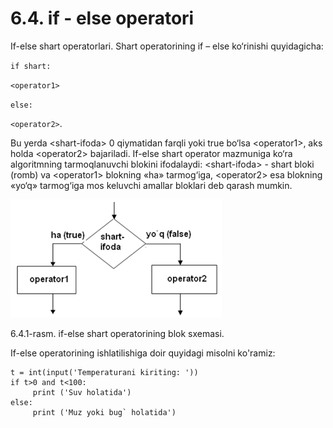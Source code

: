 # 6.4. if - else operatori

If-else shart operatorlari. Shart operatorining if – else ko‘rinishi quyidagicha:

`if shart:`

&#x20;   `<operator1>`

&#x20;`else:`&#x20;

&#x20;   `<operator2>`.

&#x20;Bu yerda \<shart-ifoda> 0 qiymatidan farqli yoki true bo‘lsa \<operator1>, aks holda \<operator2> bajariladi. If-else shart operator mazmuniga ko‘ra algoritmning tarmoqlanuvchi blokini ifodalaydi: \<shart-ifoda> - shart bloki (romb) va \<operator1> blokning «ha» tarmog‘iga, \<operator2> esa blokning «yo‘q» tarmog‘iga mos keluvchi amallar bloklari deb qarash mumkin.

![](<../../.gitbook/assets/image (4) (1) (1).png>)

6.4.1-rasm. if-else shart operatorining blok sxemasi.

If-else operatorining ishlatilishiga doir quyidagi misolni ko'ramiz:

```
t = int(input('Temperaturani kiriting: '))
if t>0 and t<100:
     print ('Suv holatida')
else:
     print ('Muz yoki bug` holatida')
```
